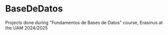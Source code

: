 # BaseDeDatos
Projects done during "Fundamentos de Bases de Datos" course, Erasmus at the UAM 2024/2025
